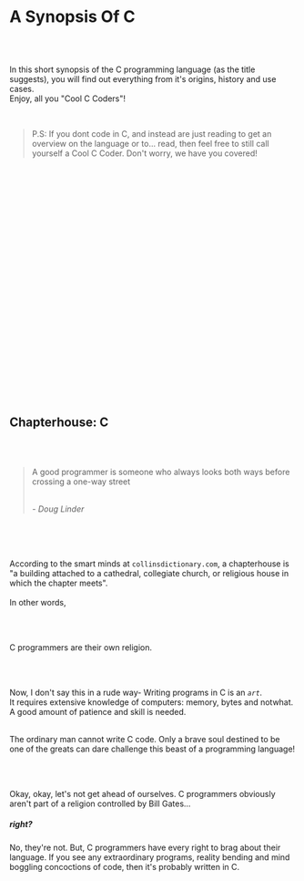 # A Synopsis Of C

<br />
<br />

In this short synopsis of the C programming language (as the title suggests), you will find out everything from it's origins, history and use cases. <br />
Enjoy, all you "Cool C Coders"!

<br />

>  P.S: If you dont code in C, and instead are just reading to get an overview on the language or to... read, then feel free to still call yourself a Cool C Coder. Don't worry, we have you covered!


<br />
<br />
<br />
<br />
<br />
<br />
<br />
<br />
<br />
<br />
<br />
<br />
<br />
<br />
<br />
<br />
<br />
<br />
<br />
<br />
<br />
<br />
<br />
<br />


## Chapterhouse: C

<br />
<br />

>A good programmer is someone who always looks both ways before crossing a one-way street <br /> <br />
>
>  *- Doug Linder*

<br />
<br />
<br />

According to the smart minds at `collinsdictionary.com`, a chapterhouse is "a building attached to a cathedral, collegiate church, or religious house in which the chapter meets". <br /> <br />
In other words,

<br />
<br />

C programmers are their own religion.

<br />
<br />

Now, I don't say this in a rude way- Writing programs in C is an *`art`*. <br />
It requires extensive knowledge of computers: memory, bytes and notwhat. A good amount of patience and skill is needed. <br /> <br >

The ordinary man cannot write C code. Only a brave soul destined to be one of the greats can dare challenge this beast of a programming language!


<br />
<br />

Okay, okay, let's not get ahead of ourselves. C programmers obviously aren't part of a religion controlled by Bill Gates... <h5> right? </h5>

No, they're not. But, C programmers have every right to brag about their language. If you see any extraordinary programs, reality bending and mind boggling concoctions of code, then it's probably written in C. 
